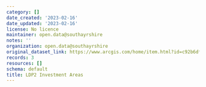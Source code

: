 ```yaml
---
category: []
date_created: '2023-02-16'
date_updated: '2023-02-16'
license: No licence
maintainer: open.data@southayrshire
notes: ''
organization: open.data@southayrshire
original_dataset_link: https://www.arcgis.com/home/item.html?id=c92b6df6f64f4c85994b95b290c88356
records: 3
resources: []
schema: default
title: LDP2 Investment Areas
---
```

